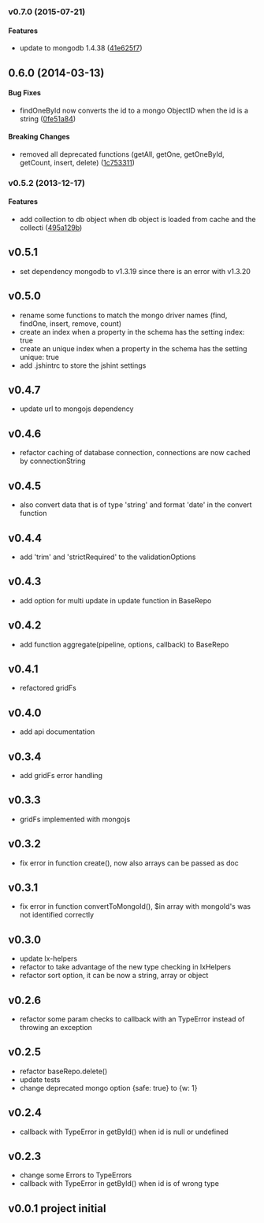 <a name="v0.7.0"></a>
### v0.7.0 (2015-07-21)


#### Features

* update to mongodb 1.4.38 ([41e625f7](https://github.com/litixsoft/lx-mongodb/commit/41e625f766471602137e7b406e034f2f7d8d0e82))


<a name="0.6.0"></a>
## 0.6.0 (2014-03-13)


#### Bug Fixes

* findOneById now converts the id to a mongo ObjectID when the id is a string ([0fe51a84](https://github.com/litixsoft/lx-mongodb/commit/0fe51a846244c15b19b242dfc950e14bde615ef0))


#### Breaking Changes

* removed all deprecated functions (getAll, getOne, getOneById, getCount, insert, delete)
 ([1c753311](https://github.com/litixsoft/lx-mongodb/commit/1c7533110e6e294bffb25488cd051b166e22f471))


<a name="v0.5.2"></a>
### v0.5.2 (2013-12-17)


#### Features

* add collection to db object when db object is loaded from cache and the collecti ([495a129b](https://github.com/litixsoft/lx-mongodb/commit/495a129bb5f8cb33ffc059e57aa4f0872dd85033))

## v0.5.1
* set dependency mongodb to v1.3.19 since there is an error with v1.3.20

## v0.5.0
* rename some functions to match the mongo driver names (find, findOne, insert, remove, count)
* create an index when a property in the schema has the setting index: true
* create an unique index when a property in the schema has the setting unique: true
* add .jshintrc to store the jshint settings

## v0.4.7
* update url to mongojs dependency

## v0.4.6
* refactor caching of database connection, connections are now cached by connectionString

## v0.4.5
* also convert data that is of type 'string' and format 'date' in the convert function

## v0.4.4
* add 'trim' and 'strictRequired' to the validationOptions

## v0.4.3
* add option for multi update in update function in BaseRepo

## v0.4.2
* add function aggregate(pipeline, options, callback) to BaseRepo

## v0.4.1
* refactored gridFs

## v0.4.0
* add api documentation

## v0.3.4
* add gridFs error handling

## v0.3.3
* gridFs implemented with mongojs

## v0.3.2
* fix error in function create(), now also arrays can be passed as doc

## v0.3.1
* fix error in function convertToMongoId(), $in array with mongoId's was not identified correctly

## v0.3.0
* update lx-helpers
* refactor to take advantage of the new type checking in lxHelpers
* refactor sort option, it can be now a string, array or object

## v0.2.6
* refactor some param checks to callback with an TypeError instead of throwing an exception

## v0.2.5
* refactor baseRepo.delete()
* update tests
* change deprecated mongo option {safe: true} to {w: 1}

## v0.2.4
* callback with TypeError in getById() when id is null or undefined

## v0.2.3
* change some Errors to TypeErrors
* callback with TypeError in getById() when id is of wrong type

## v0.0.1 project initial